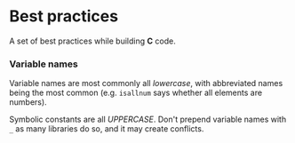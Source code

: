 # Best practices

A set of best practices while building **C** code.

### Variable names

Variable names are most commonly all *lowercase*, with abbreviated names being the most common (e.g. `isallnum` says whether all elements are numbers).

Symbolic constants are all *UPPERCASE*. Don't prepend variable names with `_` as many libraries do so, and it may create conflicts.
